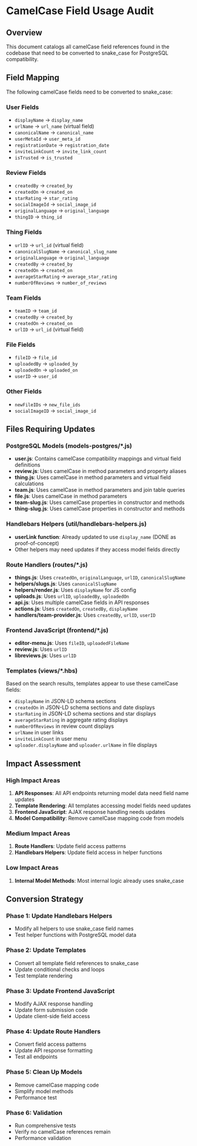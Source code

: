 # CamelCase Field Usage Audit

## Overview
This document catalogs all camelCase field references found in the codebase that need to be converted to snake_case for PostgreSQL compatibility.

## Field Mapping
The following camelCase fields need to be converted to snake_case:

### User Fields
- `displayName` → `display_name`
- `urlName` → `url_name` (virtual field)
- `canonicalName` → `canonical_name`
- `userMetaId` → `user_meta_id`
- `registrationDate` → `registration_date`
- `inviteLinkCount` → `invite_link_count`
- `isTrusted` → `is_trusted`

### Review Fields
- `createdBy` → `created_by`
- `createdOn` → `created_on`
- `starRating` → `star_rating`
- `socialImageId` → `social_image_id`
- `originalLanguage` → `original_language`
- `thingID` → `thing_id`

### Thing Fields
- `urlID` → `url_id` (virtual field)
- `canonicalSlugName` → `canonical_slug_name`
- `originalLanguage` → `original_language`
- `createdBy` → `created_by`
- `createdOn` → `created_on`
- `averageStarRating` → `average_star_rating`
- `numberOfReviews` → `number_of_reviews`

### Team Fields
- `teamID` → `team_id`
- `createdBy` → `created_by`
- `createdOn` → `created_on`
- `urlID` → `url_id` (virtual field)

### File Fields
- `fileID` → `file_id`
- `uploadedBy` → `uploaded_by`
- `uploadedOn` → `uploaded_on`
- `userID` → `user_id`

### Other Fields
- `newFileIDs` → `new_file_ids`
- `socialImageID` → `social_image_id`

## Files Requiring Updates

### PostgreSQL Models (models-postgres/*.js)
- **user.js**: Contains camelCase compatibility mappings and virtual field definitions
- **review.js**: Uses camelCase in method parameters and property aliases
- **thing.js**: Uses camelCase in method parameters and virtual field calculations
- **team.js**: Uses camelCase in method parameters and join table queries
- **file.js**: Uses camelCase in method parameters
- **team-slug.js**: Uses camelCase properties in constructor and methods
- **thing-slug.js**: Uses camelCase properties in constructor and methods

### Handlebars Helpers (util/handlebars-helpers.js)
- **userLink function**: Already updated to use `display_name` (DONE as proof-of-concept)
- Other helpers may need updates if they access model fields directly

### Route Handlers (routes/*.js)
- **things.js**: Uses `createdOn`, `originalLanguage`, `urlID`, `canonicalSlugName`
- **helpers/slugs.js**: Uses `canonicalSlugName`
- **helpers/render.js**: Uses `displayName` for JS config
- **uploads.js**: Uses `urlID`, `uploadedBy`, `uploadedOn`
- **api.js**: Uses multiple camelCase fields in API responses
- **actions.js**: Uses `createdOn`, `createdBy`, `displayName`
- **handlers/team-provider.js**: Uses `createdBy`, `urlID`, `userID`

### Frontend JavaScript (frontend/*.js)
- **editor-menu.js**: Uses `fileID`, `uploadedFileName`
- **review.js**: Uses `urlID`
- **libreviews.js**: Uses `urlID`

### Templates (views/*.hbs)
Based on the search results, templates appear to use these camelCase fields:
- `displayName` in JSON-LD schema sections
- `createdOn` in JSON-LD schema sections and date displays
- `starRating` in JSON-LD schema sections and star displays
- `averageStarRating` in aggregate rating displays
- `numberOfReviews` in review count displays
- `urlName` in user links
- `inviteLinkCount` in user menu
- `uploader.displayName` and `uploader.urlName` in file displays

## Impact Assessment

### High Impact Areas
1. **API Responses**: All API endpoints returning model data need field name updates
2. **Template Rendering**: All templates accessing model fields need updates
3. **Frontend JavaScript**: AJAX response handling needs updates
4. **Model Compatibility**: Remove camelCase mapping code from models

### Medium Impact Areas
1. **Route Handlers**: Update field access patterns
2. **Handlebars Helpers**: Update field access in helper functions

### Low Impact Areas
1. **Internal Model Methods**: Most internal logic already uses snake_case

## Conversion Strategy

### Phase 1: Update Handlebars Helpers
- Modify all helpers to use snake_case field names
- Test helper functions with PostgreSQL model data

### Phase 2: Update Templates
- Convert all template field references to snake_case
- Update conditional checks and loops
- Test template rendering

### Phase 3: Update Frontend JavaScript
- Modify AJAX response handling
- Update form submission code
- Update client-side field access

### Phase 4: Update Route Handlers
- Convert field access patterns
- Update API response formatting
- Test all endpoints

### Phase 5: Clean Up Models
- Remove camelCase mapping code
- Simplify model methods
- Performance test

### Phase 6: Validation
- Run comprehensive tests
- Verify no camelCase references remain
- Performance validation